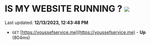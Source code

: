 # IS MY WEBSITE RUNNING ? [![](https://img.shields.io/static/v1?label=Sponsor&message=%E2%9D%A4&logo=GitHub&color=%23fe8e86)](https://github.com/sponsors/<username>)

Last updated: **12/13/2023, 12:43:48 PM**

- `GET` [https://youssefservice.me](https://youssefservice.me) - **Up** (804ms)
